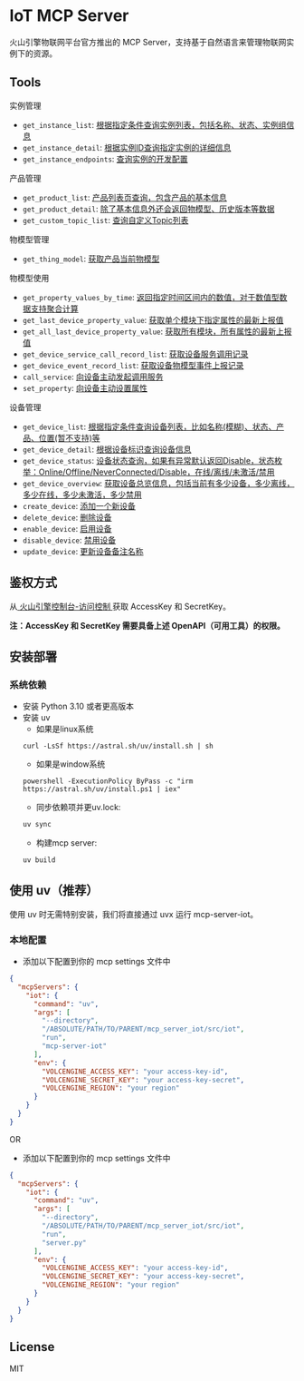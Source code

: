 # IoT MCP Server
火山引擎物联网平台官方推出的 MCP Server，支持基于自然语言来管理物联网实例下的资源。

## Tools

实例管理
- `get_instance_list`: [根据指定条件查询实例列表，包括名称、状态、实例组信息]()
- `get_instance_detail`: [根据实例ID查询指定实例的详细信息]()
- `get_instance_endpoints`: [查询实例的开发配置]()

产品管理
- `get_product_list`: [产品列表页查询，包含产品的基本信息]()
- `get_product_detail`: [除了基本信息外还会返回物模型、历史版本等数据]()
- `get_custom_topic_list`: [查询自定义Topic列表]()

物模型管理
- `get_thing_model`: [获取产品当前物模型]()

物模型使用
- `get_property_values_by_time`: [返回指定时间区间内的数值，对于数值型数据支持聚合计算]()
- `get_last_device_property_value`: [获取单个模块下指定属性的最新上报值]()
- `get_all_last_device_property_value`: [获取所有模块，所有属性的最新上报值]()
- `get_device_service_call_record_list`: [获取设备服务调用记录]()
- `get_device_event_record_list`: [获取设备物模型事件上报记录]()
- `call_service`: [向设备主动发起调用服务]()
- `set_property`: [向设备主动设置属性]()

设备管理
- `get_device_list`: [根据指定条件查询设备列表，比如名称(模糊)、状态、产品、位置(暂不支持)等]()
- `get_device_detail`: [根据设备标识查询设备信息]()
- `get_device_status`: [设备状态查询，如果有异常默认返回Disable，状态枚举：Online/Offline/NeverConnected/Disable，在线/离线/未激活/禁用]()
- `get_device_overview`: [获取设备总览信息，包括当前有多少设备，多少离线，多少在线，多少未激活，多少禁用]()
- `create_device`: [添加一个新设备]()
- `delete_device`: [删除设备]()
- `enable_device`: [启用设备]()
- `disable_device`: [禁用设备]()
- `update_device`: [更新设备备注名称]()

## 鉴权方式
从[ 火山引擎控制台-访问控制 ](https://console.volcengine.com/iam/keymanage)获取 AccessKey 和 SecretKey。

**注：AccessKey 和 SecretKey 需要具备上述 OpenAPI（可用工具）的权限。**


## 安装部署

### 系统依赖
- 安装 Python 3.10 或者更高版本
- 安装 uv
    - 如果是linux系统
    ```
    curl -LsSf https://astral.sh/uv/install.sh | sh
   ```
    - 如果是window系统
    ```
    powershell -ExecutionPolicy ByPass -c "irm https://astral.sh/uv/install.ps1 | iex"
    ```
    - 同步依赖项并更uv.lock:
    ```bash
    uv sync
    ```
    - 构建mcp server:
    ```bash
    uv build
    ```

## 使用 uv（推荐）
使用 uv 时无需特别安装，我们将直接通过 uvx 运行 mcp-server-iot。

### 本地配置
- 添加以下配置到你的 mcp settings 文件中

```json
{
  "mcpServers": {
    "iot": {
      "command": "uv",
      "args": [
        "--directory",
        "/ABSOLUTE/PATH/TO/PARENT/mcp_server_iot/src/iot",
        "run",
        "mcp-server-iot"
      ],
      "env": {
        "VOLCENGINE_ACCESS_KEY": "your access-key-id",
        "VOLCENGINE_SECRET_KEY": "your access-key-secret",
        "VOLCENGINE_REGION": "your region"
      }
    }
  }
}
```

OR

- 添加以下配置到你的 mcp settings 文件中
```json
{
  "mcpServers": {
    "iot": {
      "command": "uv",
      "args": [
        "--directory",
        "/ABSOLUTE/PATH/TO/PARENT/mcp_server_iot/src/iot",
        "run",
        "server.py"
      ],
      "env": {
        "VOLCENGINE_ACCESS_KEY": "your access-key-id",
        "VOLCENGINE_SECRET_KEY": "your access-key-secret",
        "VOLCENGINE_REGION": "your region"
      }
    }
  }
}
```

## License
MIT
